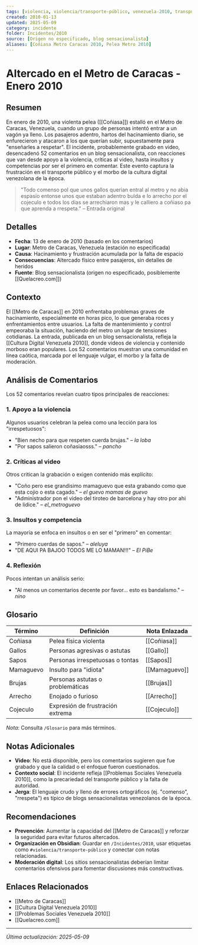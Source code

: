 ```yaml
---
tags: [violencia, violencia/transporte-público, venezuela-2010, transporte-público, transporte-público/metro, cultura-digital, cultura-digital/sensacionalismo, morbo]
created: 2010-01-13
updated: 2025-05-09
category: incidente
folder: Incidentes/2010
source: [Origen no especificado, blog sensacionalista]
aliases: [Coñiasa Metro Caracas 2010, Pelea Metro 2010]
---
```


# Altercado en el Metro de Caracas - Enero 2010

## Resumen
En enero de 2010, una violenta pelea ([[Coñiasa]]) estalló en el Metro de Caracas, Venezuela, cuando un grupo de personas intentó entrar a un vagón ya lleno. Los pasajeros adentro, hartos del hacinamiento diario, se enfurecieron y atacaron a los que querían subir, supuestamente para "enseñarles a respetar". El incidente, probablemente grabado en video, desencadenó 52 comentarios en un blog sensacionalista, con reacciones que van desde apoyo a la violencia, críticas al video, hasta insultos y competencias por ser el primero en comentar. Este evento captura la frustración en el transporte público y el morbo de la cultura digital venezolana de la época.

> "Todo comenso pol que unos gallos querian entral al metro y no abia espasio entonse unos que estaban adentro bulda e lo arrecho por el cojeculo e todos los dias se arrechiaron mas y le calliero a coñiaso pa que aprenda a rrespeta." – Entrada original

## Detalles
- **Fecha**: 13 de enero de 2010 (basado en los comentarios)
- **Lugar**: Metro de Caracas, Venezuela (estación no especificada)
- **Causa**: Hacinamiento y frustración acumulada por la falta de espacio
- **Consecuencias**: Altercado físico entre pasajeros, sin detalles de heridos
- **Fuente**: Blog sensacionalista (origen no especificado, posiblemente [[Quelacreo.com]])

## Contexto
El [[Metro de Caracas]] en 2010 enfrentaba problemas graves de hacinamiento, especialmente en horas pico, lo que generaba roces y enfrentamientos entre usuarios. La falta de mantenimiento y control empeoraba la situación, haciendo del metro un lugar de tensiones cotidianas. La entrada, publicada en un blog sensacionalista, refleja la [[Cultura Digital Venezuela 2010]], donde videos de violencia y contenido morboso eran populares. Los 52 comentarios muestran una comunidad en línea caótica, marcada por el lenguaje vulgar, el morbo y la falta de moderación.

## Análisis de Comentarios
Los 52 comentarios revelan cuatro tipos principales de reacciones:

### 1. Apoyo a la violencia
Algunos usuarios celebran la pelea como una lección para los "irrespetuosos":
- "Bien necho para que respeten cuerda brujas." – *la loba*
- "Por sapos salieron coñasiaosss." – *pancho*

### 2. Críticas al video
Otros critican la grabación o exigen contenido más explícito:
- "Coño pero ese grandisimo mamaguevo que esta grabando como que esta cojio o esta cagado." – *el guevo mamas de guevo*
- "Administrador pon el video del tiroteo de barcelona y hay otro por ahi de lidice." – *el_metroguevo*

### 3. Insultos y competencia
La mayoría se enfoca en insultos o en ser el "primero" en comentar:
- "Primero cuerdas de sapos." – *aleluya*
- "DE AQUI PA BAJOO TODOS ME LO MAMAN!!!" – *El PiBe*

### 4. Reflexión
Pocos intentan un análisis serio:
- "Al menos un comentarios decente por favor… esto es bandalismo." – *nino*

## Glosario
| Término    | Definición                                      | Nota Enlazada   |
|------------|------------------------------------------------|-----------------|
| Coñiasa    | Pelea física violenta                          | [[Coñiasa]]     |
| Gallos     | Personas agresivas o astutas                   | [[Gallo]]       |
| Sapos      | Personas irrespetuosas o tontas                | [[Sapos]]       |
| Mamaguevo  | Insulto para "idiota"                          | [[Mamaguevo]]   |
| Brujas     | Personas astutas o problemáticas               | [[Brujas]]      |
| Arrecho    | Enojado o furioso                              | [[Arrecho]]     |
| Cojeculo   | Expresión de frustración extrema               | [[Cojeculo]]    |

*Nota*: Consulta `/Glosario` para más términos.

## Notas Adicionales
- **Video**: No está disponible, pero los comentarios sugieren que fue grabado y que la calidad o el enfoque fueron cuestionados.
- **Contexto social**: El incidente refleja [[Problemas Sociales Venezuela 2010]], como la precariedad del transporte público y la falta de autoridad.
- **Jerga**: El lenguaje crudo y lleno de errores ortográficos (ej. "comenso", "rrespeta") es típico de blogs sensacionalistas venezolanos de la época.

## Recomendaciones
- **Prevención**: Aumentar la capacidad del [[Metro de Caracas]] y reforzar la seguridad para evitar futuros altercados.
- **Organización en Obsidian**: Guardar en `/Incidentes/2010`, usar etiquetas como `#violencia/transporte-público` y conectar con notas relacionadas.
- **Moderación digital**: Los sitios sensacionalistas deberían limitar comentarios ofensivos para fomentar discusiones más constructivas.

## Enlaces Relacionados
- [[Metro de Caracas]]
- [[Cultura Digital Venezuela 2010]]
- [[Problemas Sociales Venezuela 2010]]
- [[Quelacreo.com]]

---
*Última actualización: 2025-05-09*
```
